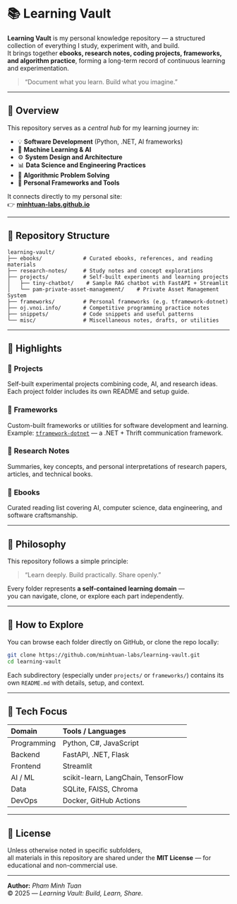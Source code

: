 # 📚 Learning Vault

**Learning Vault** is my personal knowledge repository — a structured collection of everything I study, experiment with, and build.  
It brings together **ebooks, research notes, coding projects, frameworks, and algorithm practice**, forming a long-term record of continuous learning and experimentation.

> “Document what you learn. Build what you imagine.”

---

## 🧭 Overview

This repository serves as a *central hub* for my learning journey in:
- 💡 **Software Development** (Python, .NET, AI frameworks)
- 🧠 **Machine Learning & AI**
- ⚙️ **System Design and Architecture**
- 📊 **Data Science and Engineering Practices**
- 🧩 **Algorithmic Problem Solving**
- 🧱 **Personal Frameworks and Tools**

It connects directly to my personal site:  
👉 [**minhtuan-labs.github.io**](https://minhtuan-labs.github.io)

---

## 📂 Repository Structure

```text
learning-vault/
├── ebooks/             # Curated ebooks, references, and reading materials
├── research-notes/     # Study notes and concept explorations
├── projects/           # Self-built experiments and learning projects
│   ├── tiny-chatbot/    # Sample RAG chatbot with FastAPI + Streamlit
│   └── pam-private-asset-management/    # Private Asset Management System
├── frameworks/         # Personal frameworks (e.g. tframework-dotnet)
├── oj.vnoi.info/       # Competitive programming practice notes
├── snippets/           # Code snippets and useful patterns
└── misc/               # Miscellaneous notes, drafts, or utilities
```

---

## 🧩 Highlights

### 🔹 **Projects**
Self-built experimental projects combining code, AI, and research ideas.  
Each project folder includes its own README and setup guide.

### 🔹 **Frameworks**
Custom-built frameworks or utilities for software development and learning.  
Example: [`tframework-dotnet`](frameworks/tframework-dotnet) — a .NET + Thrift communication framework.

### 🔹 **Research Notes**
Summaries, key concepts, and personal interpretations of research papers, articles, and technical books.

### 🔹 **Ebooks**
Curated reading list covering AI, computer science, data engineering, and software craftsmanship.

---

## 🧠 Philosophy

This repository follows a simple principle:
> “Learn deeply. Build practically. Share openly.”

Every folder represents **a self-contained learning domain** —  
you can navigate, clone, or explore each part independently.

---

## 🚀 How to Explore

You can browse each folder directly on GitHub, or clone the repo locally:
```bash
git clone https://github.com/minhtuan-labs/learning-vault.git
cd learning-vault
```

Each subdirectory (especially under `projects/` or `frameworks/`) contains its own `README.md` with details, setup, and context.

---

## 🧰 Tech Focus

| Domain | Tools / Languages |
|:-------|:------------------|
| Programming | Python, C#, JavaScript |
| Backend | FastAPI, .NET, Flask |
| Frontend | Streamlit |
| AI / ML | scikit-learn, LangChain, TensorFlow |
| Data | SQLite, FAISS, Chroma |
| DevOps | Docker, GitHub Actions |

---

## 📜 License

Unless otherwise noted in specific subfolders,  
all materials in this repository are shared under the **MIT License** — for educational and non-commercial use.

---

**Author:** *Pham Minh Tuan*  
© 2025 — *Learning Vault: Build, Learn, Share.*
